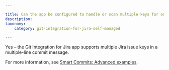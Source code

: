 ```yaml
---

title: Can the app be configured to handle or scan multiple keys for one project? How is this supposed to work?
description:
taxonomy:
    category: git-integration-for-jira-self-managed

---
```



Yes – the Git Integration for Jira app supports multiple Jira issue keys in a multiple-line commit message.

For more information, see [Smart Commits: Advanced examples](/git-integration-for-jira-self-managed/advanced-examples-gij-self-managed).
